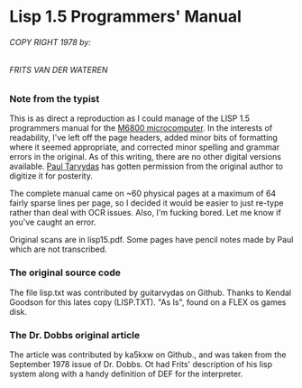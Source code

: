 # Lisp 1.5 Programmers' Manual
###### COPY RIGHT 1978 by:
###### FRITS VAN DER WATEREN

### Note from the typist

This is as direct a reproduction as I could manage of the LISP 1.5 programmers manual for the [M6800 microcomputer](https://en.wikipedia.org/wiki/Motorola_6800). In the interests of readability, I've left off the page headers, added minor bits of formatting where it seemed appropriate, and corrected minor spelling and grammar errors in the original. As of this writing, there are no other digital versions available. [Paul Tarvydas](https://github.com/guitarvydas?tab=activity) has gotten permission from the original author to digitize it for posterity.

The complete manual came on ~60 physical pages at a maximum of 64 fairly sparse lines per page, so I decided it would be easier to just re-type rather than deal with OCR issues. Also, I'm fucking bored. Let me know if you've caught an error.

Original scans are in lisp15.pdf. Some pages have pencil notes made by Paul which are not transcribed. 

### The original source code

The file lisp.txt was contributed by guitarvydas on Github. Thanks to Kendal Goodson for this lates copy (LISP.TXT). "As Is", found on a FLEX os games disk.

### The Dr. Dobbs original article

The article was contributed by ka5kxw on Github., and was taken from the September 1978 issue of Dr. Dobbs. Ot had Frits' description of his lisp system along with a handy definition of DEF for the interpreter.
